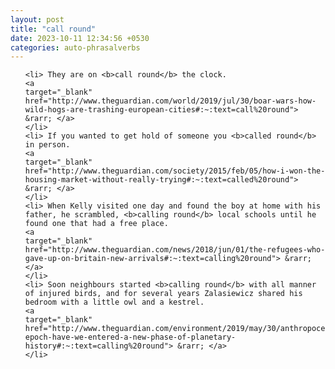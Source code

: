 ```yaml
---
layout: post
title: "call round"
date: 2023-10-11 12:34:56 +0530
categories: auto-phrasalverbs
---
```

<ol>

    <li> They are on <b>call round</b> the clock.
    <a 
    target="_blank" 
    href="http://www.theguardian.com/world/2019/jul/30/boar-wars-how-wild-hogs-are-trashing-european-cities#:~:text=call%20round"> &rarr; </a>
    </li>
    <li> If you wanted to get hold of someone you <b>called round</b> in person.
    <a 
    target="_blank" 
    href="http://www.theguardian.com/society/2015/feb/05/how-i-won-the-housing-market-without-really-trying#:~:text=called%20round"> &rarr; </a>
    </li>
    <li> When Kelly visited one day and found the boy at home with his father, he scrambled, <b>calling round</b> local schools until he found one that had a free place.
    <a 
    target="_blank" 
    href="http://www.theguardian.com/news/2018/jun/01/the-refugees-who-gave-up-on-britain-new-arrivals#:~:text=calling%20round"> &rarr; </a>
    </li>
    <li> Soon neighbours started <b>calling round</b> with all manner of injured birds, and for several years Zalasiewicz shared his bedroom with a little owl and a kestrel.
    <a 
    target="_blank" 
    href="http://www.theguardian.com/environment/2019/may/30/anthropocene-epoch-have-we-entered-a-new-phase-of-planetary-history#:~:text=calling%20round"> &rarr; </a>
    </li>